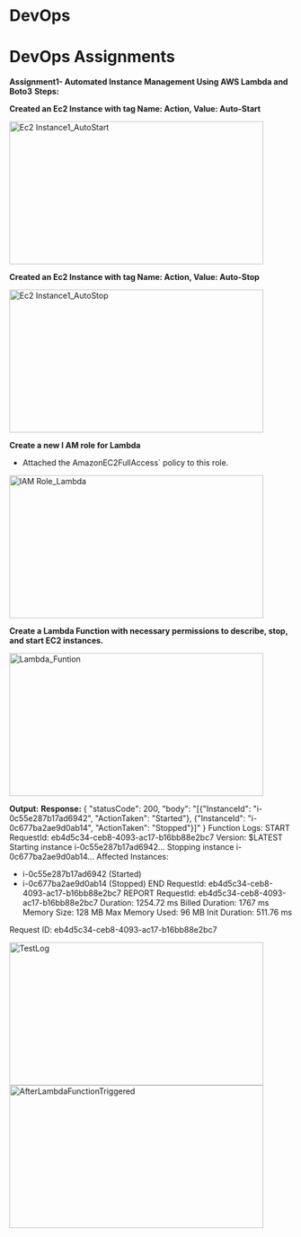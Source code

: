 # DevOps
# DevOps Assignments
****Assignment1- Automated Instance Management Using AWS Lambda and Boto3****
**Steps:**

**Created an Ec2 Instance with tag Name: Action, Value: Auto-Start**

  <img width="452" height="254" alt="Ec2 Instance1_AutoStart" src="https://github.com/user-attachments/assets/c54fdb16-bf93-4f58-a2e2-ae114a3453a8" />

**Created an Ec2 Instance with tag Name: Action, Value: Auto-Stop**

  <img width="452" height="254" alt="Ec2 Instance1_AutoStop" src="https://github.com/user-attachments/assets/3a32cdcc-e76d-47e1-bf20-d2636f54afe0" />

**Create a new I AM role for Lambda**
   - Attached the AmazonEC2FullAccess` policy to this role.

  <img width="452" height="254" alt="IAM Role_Lambda" src="https://github.com/user-attachments/assets/5eaf9565-eea0-4571-8fc1-7bbf9c04350a" />

**Create a Lambda Function with necessary permissions to describe, stop, and start EC2 instances.**

  <img width="452" height="254" alt="Lambda_Funtion " src="https://github.com/user-attachments/assets/e5b7a9ef-4b5b-470a-84c6-f1cbab855877" />

  
**Output:**
**Response:**
{
  "statusCode": 200,
  "body": "[{\"InstanceId\": \"i-0c55e287b17ad6942\", \"ActionTaken\": \"Started\"}, {\"InstanceId\": \"i-0c677ba2ae9d0ab14\", \"ActionTaken\": \"Stopped\"}]"
}
Function Logs:
START RequestId: eb4d5c34-ceb8-4093-ac17-b16bb88e2bc7 Version: $LATEST
Starting instance i-0c55e287b17ad6942...
Stopping instance i-0c677ba2ae9d0ab14...
Affected Instances:
- i-0c55e287b17ad6942 (Started)
- i-0c677ba2ae9d0ab14 (Stopped)
END RequestId: eb4d5c34-ceb8-4093-ac17-b16bb88e2bc7
REPORT RequestId: eb4d5c34-ceb8-4093-ac17-b16bb88e2bc7	Duration: 1254.72 ms	Billed Duration: 1767 ms	Memory Size: 128 MB	Max Memory Used: 96 MB	Init Duration: 511.76 ms

Request ID: eb4d5c34-ceb8-4093-ac17-b16bb88e2bc7


  <img width="452" height="254" alt="TestLog" src="https://github.com/user-attachments/assets/ed8a52bb-0757-492e-8c31-fd0ca63354f7" />

  
  
    
  <img width="452" height="254" alt="AfterLambdaFunctionTriggered" src="https://github.com/user-attachments/assets/2a84da03-de4e-4c61-a469-a12b376cd0cf" />


